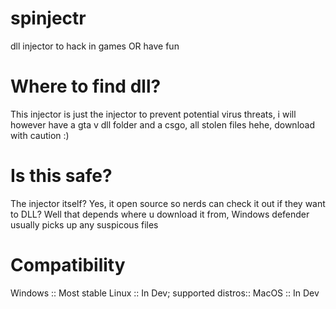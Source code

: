 # spinjectr
dll injector to hack in games OR have fun 

# Where to find dll?

This injector is just the injector to prevent potential virus threats, i will however have a gta v dll folder and a csgo, all stolen files hehe, download with caution :)

# Is this safe?

The injector itself? Yes, it open source so nerds can check it out if they want to 
DLL? Well that depends where u download it from, Windows defender usually picks up any suspicous files

# Compatibility

Windows :: Most stable
Linux :: In Dev; supported distros:: 
MacOS :: In Dev

